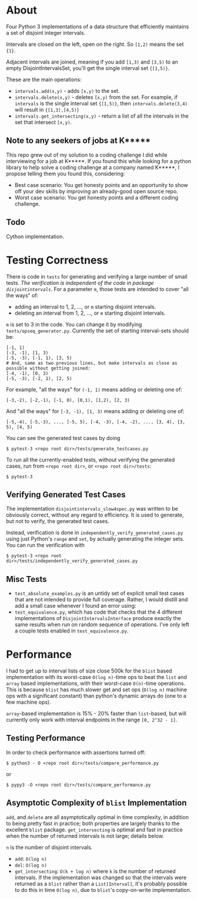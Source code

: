 # About

Four Python 3 implementations of a data structure that efficiently maintains a set of disjoint integer intervals.

Intervals are closed on the left, open on the right. So `[1,2)` means the set `{1}`.

Adjacent intervals are joined, meaning if you add `[1,3)` and `[3,5)` to an empty 
DisjointIntervalsSet, you'll get the single interval set `{[1,5)}`.

These are the main operations:

- `intervals.add(x,y)` - adds `[x,y)` to the set.
- `intervals.delete(x,y)` - deletes `[x,y)` from the set. For example, if `intervals` is the single
interval set `{[1,5)}`, then `intervals.delete(3,4)` will result in `{[1,3),[4,5)}`
- `intervals.get_intersecting(x,y)` - return a list of all the intervals in the set that intersect
`[x,y)`.


## Note to any seekers of jobs at K*****

This repo grew out of my solution to a coding challenge I did while interviewing for a job at K*****. If you found this while looking for a python library to help solve a coding challenge at a company named K*****, I propose telling them you found this, considering:
- Best case scenario: You get honesty points and an opportunity to show off your dev skills by improving an already-good open source repo.
- Worst case scenario: You get honesty points and a different coding challenge. 

## Todo

Cython implementation.


# Testing Correctness

There is code in `tests` for generating and verifying a large number of small tests. 
*The verification is independent of the code in package `disjointintervals`*. For a parameter `m`,
those tests are intended to cover "all the ways" of: 
- adding an interval to 1, 2, ..., or `m` starting disjoint intervals.
- deleting an interval from 1, 2, ..., or `m` starting disjoint intervals.

`m` is set to 3 in the code. You can change it by modifying `tests/opseq_generator.py`.
Currently the set of starting interval-sets should be: 
```
[-1, 1)
[-3, -1), [1, 3)
[-5, -3), [-1, 1), [3, 5)
# And, same as two previous lines, but make intervals as close as possible without getting joined:
[-4, -1), [0, 3)  
[-5, -3), [-2, 1), [2, 5)
```
For example, "all the ways" for `(-1, 1)` means adding or deleting one of:
```
[-3,-2), [-2,-1), [-1, 0), [0,1), [1,2), [2, 3)
```
And "all the ways" for `[-3, -1), [1, 3)` means adding or deleting one of:
```
[-5,-4), [-5,-3), ..., [-5, 5), [-4, -3), [-4, -2), ..., [3, 4), [3, 5), [4, 5)
```
You can see the generated test cases by doing 
```
$ pytest-3 <repo root dir>/tests/generate_testcases.py
```

To run all the currently-enabled tests, without verifying the generated cases, run from `<repo root dir>`,
or `<repo root dir>/tests`:

```
$ pytest-3
```

## Verifying Generated Test Cases

The implementation `disjointintervals_slow4spec.py` was written to be obviously correct, without
any regard to efficiency. It is used to generate, but not to verify, the generated test cases.

Instead, verification is done in `independently_verify_generated_cases.py` using just Python's 
`range` and `set`, by actually generating the integer sets. You can run the verification with 
```
$ pytest-3 <repo root dir>/tests/independently_verify_generated_cases.py
```


## Misc Tests 

- `test_absolute_examples.py` is an untidy set of explicit small test cases that are not intended to
provide full coverage. Rather, I would distill and add a small case whenever I found an error using:
- `test_equivalence.py`, which has code that checks that the 4 different implementations of 
`DisjointIntervalsInterface` produce exactly the same results when run on random sequence of operations. 
I've only left a couple tests enabled in `test_equivalence.py`.


# Performance

I had to get up to interval lists of size close 500k for the `blist` based implementation with its
worst-case `O(log n)`-time ops to beat the `list` and `array` based implementations, with their 
worst-case `O(n)`-time operations. This is because `blist` has much slower get and set ops 
(`O(log n)` machine ops with a significant constant) than python's dynamic arrays do (one to a few 
machine ops). 

`array`-based implementation is 15% - 20% faster than `list`-based, but will currently only work 
with interval endpoints in the range `[0, 2^32 - 1]`. 


## Testing Performance

In order to check performance with assertions turned off:
```
$ python3 - O <repo root dir>/tests/compare_performance.py
```
or 
```
$ pypy3 -O <repo root dir>/tests/compare_performance.py
```


## Asymptotic Complexity of `blist` Implementation 

`add`, and `delete` are all asymptotically optimal in time complexity, in addition to being pretty 
fast in practice; both properties are largely thanks to the excellent `blist` package. 
`get_intersecting` is optimal and fast in practice when the number of returned intervals is not 
large; details below. 

`n` is the number of disjoint intervals.

- `add`: `O(log n)`
- `del`: `O(log n)`
- `get_intersecting`: `O(k + log n)` where `k` is the number of returned intervals. If the 
implementation was changed so that the intervals were returned as a `blist` rather than a 
`List[Interval]`, it's probably possible to do this in time `O(log n)`, due to `blist`'s 
copy-on-write implementation. 

